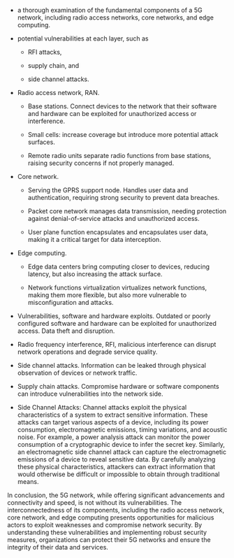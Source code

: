 - a thorough examination of the fundamental components of a 5G network, including radio access networks, core networks, and edge computing.  

- potential vulnerabilities at each layer, such as  

    - RFI attacks,  

    - supply chain, and  

    - side channel attacks.  

 

 

 - Radio access network, RAN.  

    - Base stations. Connect devices to the network that their software and hardware can be exploited for unauthorized access or interference. 

    - Small cells: increase coverage but introduce more potential attack surfaces.  

    - Remote radio units separate radio functions from base stations, raising security concerns if not properly managed.  

 

- Core network.  

  - Serving the GPRS support node. Handles user data and authentication, requiring strong security to prevent data breaches. 

  - Packet core network manages data transmission, needing protection against denial-of-service attacks and unauthorized access.  

  - User plane function encapsulates and encapsulates user data, making it a critical target for data interception.  

- Edge computing.  

  - Edge data centers bring computing closer to devices, reducing latency, but also increasing the attack surface.  

  - Network functions virtualization virtualizes network functions, making them more flexible, but also more vulnerable to misconfiguration and attacks.  

 

 

 

- Vulnerabilities, software and hardware exploits. Outdated or poorly configured software and hardware can be exploited for unauthorized access. Data theft and disruption.  

- Radio frequency interference, RFI, malicious interference can disrupt network operations and degrade service quality.  

- Side channel attacks. Information can be leaked through physical observation of devices or network traffic.  

- Supply chain attacks. Compromise hardware or software components can introduce vulnerabilities into the network side.  

- Side Channel Attacks: 
Channel attacks exploit the physical characteristics of a system to extract sensitive information. These attacks can target various aspects of a device, including its power consumption, electromagnetic emissions, timing variations, and acoustic noise. For example, a power analysis attack can monitor the power consumption of a cryptographic device to infer the secret key. Similarly, an electromagnetic side channel attack can capture the electromagnetic emissions of a device to reveal sensitive data. By carefully analyzing these physical characteristics, attackers can extract information that would otherwise be difficult or impossible to obtain through traditional means.  

 

In conclusion, the 5G network, while offering significant advancements and connectivity and speed, is not without its vulnerabilities. The interconnectedness of its components, including the radio access network, core network, and edge computing presents opportunities for malicious actors to exploit weaknesses and compromise network security. By understanding these vulnerabilities and implementing robust security measures, organizations can protect their 5G networks and ensure the integrity of their data and services. 
